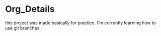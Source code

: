 # Org_Details
this project was made basically for practice.
I'm currently learning how to use git branches.

